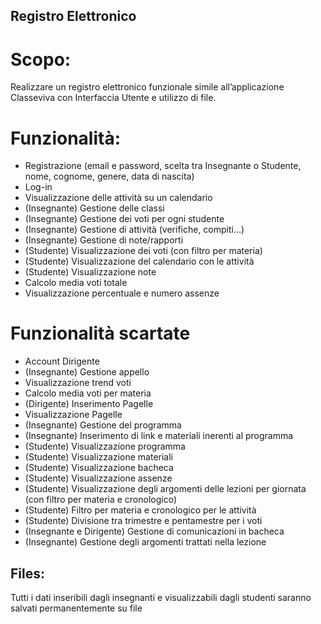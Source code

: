 ## Registro Elettronico
# Scopo:
Realizzare un registro elettronico funzionale simile all’applicazione Classeviva con Interfaccia Utente e utilizzo di file.

# Funzionalità:

- Registrazione (email e password, scelta tra Insegnante o Studente, nome, cognome, genere, data di nascita)
- Log-in
- Visualizzazione delle attività su un calendario
- (Insegnante) Gestione delle classi
- (Insegnante) Gestione dei voti per ogni studente
- (Insegnante) Gestione di attività (verifiche, compiti…)
- (Insegnante) Gestione di note/rapporti
- (Studente) Visualizzazione dei voti (con filtro per materia)
- (Studente) Visualizzazione del calendario con le attività 
- (Studente) Visualizzazione note
- Calcolo media voti totale
- Visualizzazione percentuale e numero assenze


# Funzionalità scartate

- Account Dirigente
- (Insegnante) Gestione appello
- Visualizzazione trend voti
- Calcolo media voti per materia
- (Dirigente) Inserimento Pagelle
- Visualizzazione Pagelle
- (Insegnante) Gestione del programma
- (Insegnante) Inserimento di link e materiali inerenti al programma
- (Studente) Visualizzazione programma
- (Studente) Visualizzazione materiali
- (Studente) Visualizzazione bacheca
- (Studente) Visualizzazione assenze
- (Studente) Visualizzazione degli argomenti delle lezioni per giornata (con filtro per materia e cronologico)
- (Studente) Filtro per materia e cronologico per le attività
- (Studente) Divisione tra trimestre e pentamestre per i voti
- (Insegnante e Dirigente) Gestione di comunicazioni in bacheca
- (Insegnante) Gestione degli argomenti trattati nella lezione

## Files:
Tutti i dati inseribili dagli insegnanti e visualizzabili dagli studenti saranno salvati permanentemente su file
